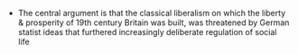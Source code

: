 - The central argument is that the classical liberalism on which the liberty & prosperity of 19th century Britain was built, was threatened by German statist ideas that furthered increasingly deliberate regulation of social life 